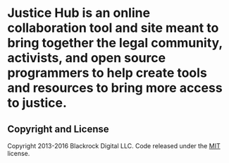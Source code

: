 # Justice Hub is an online collaboration tool and site meant to bring together the legal community, activists, and open source programmers to help create tools and resources to bring more access to justice.

## Copyright and License

Copyright 2013-2016 Blackrock Digital LLC. Code released under the [MIT](https://github.com/BlackrockDigital/startbootstrap-new-age/blob/gh-pages/LICENSE) license.

